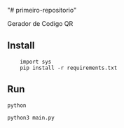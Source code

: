 "# primeiro-repositorio" 

Gerador de Codigo QR

## Install

```
    import sys
    pip install -r requirements.txt

```

## Run

```
python 
    
python3 main.py
```
